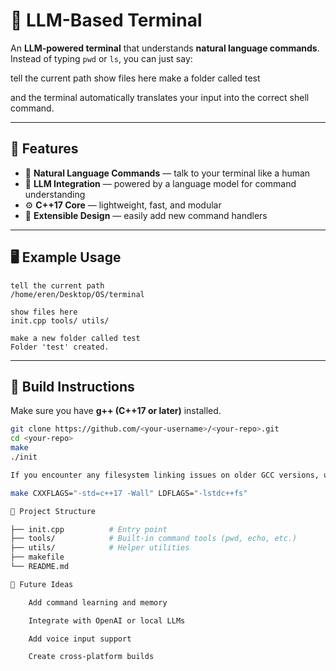 # 🧠 LLM-Based Terminal

An **LLM-powered terminal** that understands **natural language commands**.  
Instead of typing `pwd` or `ls`, you can just say:

tell the current path
show files here
make a folder called test


and the terminal automatically translates your input into the correct shell command.

---

## 🚀 Features
- 💬 **Natural Language Commands** — talk to your terminal like a human  
- 🧠 **LLM Integration** — powered by a language model for command understanding  
- ⚙️ **C++17 Core** — lightweight, fast, and modular  
- 🧩 **Extensible Design** — easily add new command handlers  

---

## 🖥️ Example Usage

    tell the current path
    /home/eren/Desktop/OS/terminal

    show files here
    init.cpp tools/ utils/

    make a new folder called test
    Folder 'test' created.


---

## 🔧 Build Instructions
Make sure you have **g++ (C++17 or later)** installed.

```bash
git clone https://github.com/<your-username>/<your-repo>.git
cd <your-repo>
make
./init

If you encounter any filesystem linking issues on older GCC versions, use:

make CXXFLAGS="-std=c++17 -Wall" LDFLAGS="-lstdc++fs"

🧩 Project Structure

├── init.cpp          # Entry point
├── tools/            # Built-in command tools (pwd, echo, etc.)
├── utils/            # Helper utilities
├── makefile
└── README.md

🧠 Future Ideas

    Add command learning and memory

    Integrate with OpenAI or local LLMs

    Add voice input support

    Create cross-platform builds





